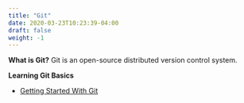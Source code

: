 ```yaml
---
title: "Git"
date: 2020-03-23T10:23:39-04:00
draft: false
weight: -1
---
```

**What is Git?**
Git is an open-source distributed version control system.

**Learning Git Basics**
+ [Getting Started With Git](https://ooloo.io/project/github-flow)
